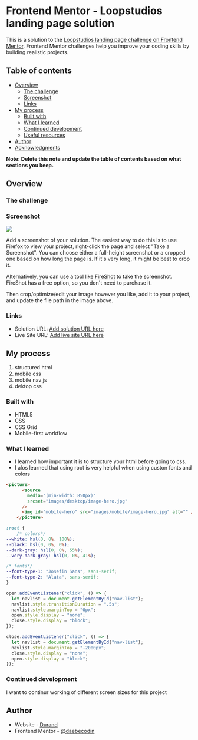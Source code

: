 # Frontend Mentor - Loopstudios landing page solution

This is a solution to the [Loopstudios landing page challenge on Frontend Mentor](https://www.frontendmentor.io/challenges/loopstudios-landing-page-N88J5Onjw). Frontend Mentor challenges help you improve your coding skills by building realistic projects. 

## Table of contents

- [Overview](#overview)
  - [The challenge](#the-challenge)
  - [Screenshot](#screenshot)
  - [Links](#links)
- [My process](#my-process)
  - [Built with](#built-with)
  - [What I learned](#what-i-learned)
  - [Continued development](#continued-development)
  - [Useful resources](#useful-resources)
- [Author](#author)
- [Acknowledgments](#acknowledgments)

**Note: Delete this note and update the table of contents based on what sections you keep.**

## Overview

### The challenge

### Screenshot

![](./screenshot.jpg)

Add a screenshot of your solution. The easiest way to do this is to use Firefox to view your project, right-click the page and select "Take a Screenshot". You can choose either a full-height screenshot or a cropped one based on how long the page is. If it's very long, it might be best to crop it.

Alternatively, you can use a tool like [FireShot](https://getfireshot.com/) to take the screenshot. FireShot has a free option, so you don't need to purchase it. 

Then crop/optimize/edit your image however you like, add it to your project, and update the file path in the image above.


### Links

- Solution URL: [Add solution URL here](https://www.frontendmentor.io/solutions/loopstudios-lznding-page-swwlEiPhLP)
- Live Site URL: [Add live site URL here](https://daebecodin.github.io/loopstudios-landing-page/)

## My process
1. structured html
2. mobile css
3. mobile nav js
4. dektop css

### Built with
- HTML5 
- CSS 
- CSS Grid
- Mobile-first workflow


### What I learned
- I learned how important it is to structure your html before going to css.
- I alos learned that using root is very helpful when using custon fonts and colors
```html
<picture>
      <source
        media="(min-width: 850px)"
        srcset="images/desktop/image-hero.jpg"
      />
      <img id="mobile-hero" src="images/mobile/image-hero.jpg" alt="" />
    </picture>
```
```css
:root {
    /* colors*/
--white: hsl(0, 0%, 100%);
--black: hsl(0, 0%, 0%);
--dark-gray: hsl(0, 0%, 55%);
--very-dark-gray: hsl(0, 0%, 41%);

/* fonts*/
--font-type-1: "Josefin Sans", sans-serif;
--font-type-2: "Alata", sans-serif;
}
```
```js
open.addEventListener("click", () => {
  let navlist = document.getElementById("nav-list");
  navlist.style.transitionDuration = ".5s";
  navlist.style.marginTop = "0px";
  open.style.display = "none";
  close.style.display = "block";
});

close.addEventListener("click", () => {
  let navlist = document.getElementById("nav-list");
  navlist.style.marginTop = "-2000px";
  close.style.display = "none";
  open.style.display = "block";
});
```



### Continued development

I want to continur working of different screen sizes for this project

## Author

- Website - [Durand](https://www.your-site.com)
- Frontend Mentor - [@daebecodin](https://www.frontendmentor.io/profile/daebecodin)

